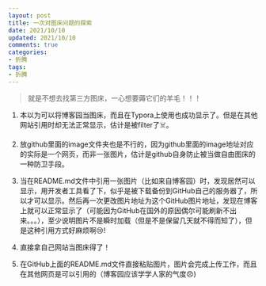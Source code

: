 ```yaml
---
layout: post
title: 一次对图床问题的探索
date: 2021/10/10
updated: 2021/10/10
comments: true
categories: 
- 折腾
tags:
- 折腾
---
```


> 就是不想去找第三方图床，一心想要薅它们的羊毛！！！


1. 本以为可以将博客园当图床，而且在Typora上使用也成功显示了。但是在其他网站引用时却无法正常显示，估计是被filter了:skull_and_crossbones:。

2. 放github里面的image文件夹也是不行的，因为github里面的image地址对应的实际是一个网页，而非一张图片，估计是github自身防止被当做自由图床的一种防卫手段。

3. 当在README.md文件中引用一张图片（比如来自博客园）时，发现居然可以显示，用开发者工具看了下，似乎是被下载备份到GitHub自己的服务器了，所以才可以显示。然后再一次更改图片地址为这个GitHub图片地址，发现在博客上就可以正常显示了（可能因为GitHub在国外的原因偶尔可能刷新不出来。。。），至少说明图片不是瞬时加载（但是不是保留几天就不得而知了），但是这种引用方式好麻烦啊:cry:!

4. 直接拿自己网站当图床得了！

5. 在GitHub上面的README.md文件直接粘贴图片，图片会完成上传工作，而且在其他网页是可以引用的（博客园应该学学人家的气度:angry:)